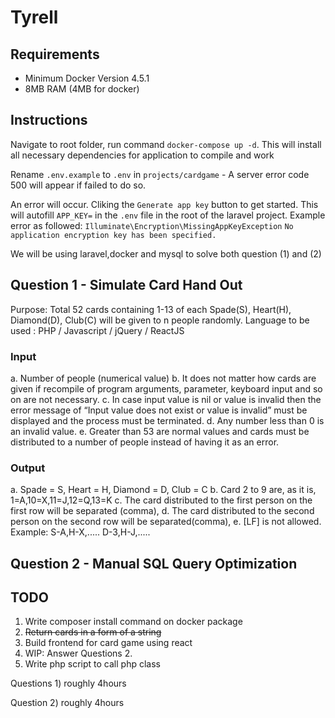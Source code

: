 # Tyrell
## Requirements
- Minimum Docker Version 4.5.1
- 8MB RAM (4MB for docker)

## Instructions
Navigate to root folder, run command `docker-compose up -d`. This will install all necessary dependencies for application to compile and work

Rename `.env.example` to `.env` in `projects/cardgame` - A server error code 500 will appear if failed to do so.

An error will occur. Cliking the `Generate app key` button to get started. This will autofill `APP_KEY=` in the `.env` file in the root of the laravel project.
Example error as followed:
`Illuminate\Encryption\MissingAppKeyException` `No application encryption key has been specified.`

We will be using laravel,docker and mysql to solve both question (1) and (2)

## Question 1 - Simulate Card Hand Out
Purpose: Total 52 cards containing 1-13 of each Spade(S), Heart(H), Diamond(D), Club(C) will be given to n people randomly.
Language to be used : PHP / Javascript / jQuery / ReactJS

### Input
a. Number of people (numerical value)
b. It does not matter how cards are given if recompile of program arguments, parameter,
keyboard input and so on are not necessary.
c. In case input value is nil or value is invalid then the error message of “Input value does
not exist or value is invalid” must be displayed and the process must be terminated.
d. Any number less than 0 is an invalid value.
e. Greater than 53 are normal values and cards must be distributed to a number of people
instead of having it as an error.

### Output
a. Spade = S, Heart = H, Diamond = D, Club = C
b. Card 2 to 9 are, as it is, 1=A,10=X,11=J,12=Q,13=K
c. The card distributed to the first person on the first row will be separated (comma),
d. The card distributed to the second person on the second row will be separated(comma),
e. [LF] is not allowed. Example:
S-A,H-X,.....
D-3,H-J,.....


## Question 2 - Manual SQL Query Optimization


## TODO
1. Write composer install command on docker package
2. ~~Return cards in a form of a string~~
3. Build frontend for card game using react
4. WIP: Answer Questions 2.
5. Write php script to call php class

Questions 1)
roughly 4hours

Question 2)
roughly 4hours


